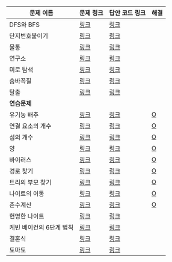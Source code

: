 |문제 이름|문제 링크|답안 코드 링크|해결|
|---|---|---|---|
|DFS와 BFS|[링크](http://boj.kr/1260)|[링크](https://github.com/rhs0266/FastCampus/tree/main/%EA%B0%95%EC%9D%98%20%EC%9E%90%EB%A3%8C/02-%EC%95%8C%EA%B3%A0%EB%A6%AC%EC%A6%98/09~11-%EA%B7%B8%EB%9E%98%ED%94%84%20%ED%83%90%EC%83%89/%EB%AC%B8%EC%A0%9C%EB%B3%84%20%EC%BD%94%EB%93%9C/1260-DFS%EC%99%80%20BFS)||
|단지번호붙이기|[링크](http://boj.kr/2667)|[링크](https://github.com/rhs0266/FastCampus/tree/main/%EA%B0%95%EC%9D%98%20%EC%9E%90%EB%A3%8C/02-%EC%95%8C%EA%B3%A0%EB%A6%AC%EC%A6%98/09~11-그래프%20탐색/문제별%20코드/2667-단지번호%20붙이기)||
|물통|[링크](http://boj.kr/2251)|[링크](https://github.com/rhs0266/FastCampus/tree/main/%EA%B0%95%EC%9D%98%20%EC%9E%90%EB%A3%8C/02-%EC%95%8C%EA%B3%A0%EB%A6%AC%EC%A6%98/09~11-그래프%20탐색/문제별%20코드/2251-물통)||
|연구소|[링크](http://boj.kr/14502)|[링크](https://github.com/rhs0266/FastCampus/tree/main/%EA%B0%95%EC%9D%98%20%EC%9E%90%EB%A3%8C/02-%EC%95%8C%EA%B3%A0%EB%A6%AC%EC%A6%98/09~11-그래프%20탐색/문제별%20코드/14502-연구소)||
|미로 탐색|[링크](http://boj.kr/2178)|[링크](https://github.com/rhs0266/FastCampus/tree/main/%EA%B0%95%EC%9D%98%20%EC%9E%90%EB%A3%8C/02-%EC%95%8C%EA%B3%A0%EB%A6%AC%EC%A6%98/09~11-그래프%20탐색/문제별%20코드/2178-미로%20탐색)||
|숨바꼭질|[링크](http://boj.kr/1697)|[링크](https://github.com/rhs0266/FastCampus/tree/main/%EA%B0%95%EC%9D%98%20%EC%9E%90%EB%A3%8C/02-%EC%95%8C%EA%B3%A0%EB%A6%AC%EC%A6%98/09~11-그래프%20탐색/문제별%20코드/1697-숨바꼭질)||
|탈출|[링크](http://boj.kr/3055)|[링크](https://github.com/rhs0266/FastCampus/tree/main/%EA%B0%95%EC%9D%98%20%EC%9E%90%EB%A3%8C/02-%EC%95%8C%EA%B3%A0%EB%A6%AC%EC%A6%98/09~11-그래프%20탐색/문제별%20코드/3055-탈출)||
|**연습문제**||||
|유기농 배추|[링크](http://boj.kr/1012)|[링크](https://github.com/rhs0266/FastCampus/tree/main/%EA%B0%95%EC%9D%98%20%EC%9E%90%EB%A3%8C/02-%EC%95%8C%EA%B3%A0%EB%A6%AC%EC%A6%98/09~11-그래프%20탐색/문제별%20코드/1012-유기농%20배추)|[O](https://github.com/DongwookKim0823/Algorithm/blob/master/Baekjoon%20Online%20Judge/1012.py)|
|연결 요소의 개수|[링크](http://boj.kr/11724)|[링크](https://github.com/rhs0266/FastCampus/tree/main/%EA%B0%95%EC%9D%98%20%EC%9E%90%EB%A3%8C/02-%EC%95%8C%EA%B3%A0%EB%A6%AC%EC%A6%98/09~11-그래프%20탐색/문제별%20코드/11724-연결%20요소의%20개수)|[O](https://github.com/DongwookKim0823/Algorithm/blob/master/Baekjoon%20Online%20Judge/11724.py)|
|섬의 개수|[링크](http://boj.kr/4963)|[링크](https://github.com/rhs0266/FastCampus/tree/main/%EA%B0%95%EC%9D%98%20%EC%9E%90%EB%A3%8C/02-%EC%95%8C%EA%B3%A0%EB%A6%AC%EC%A6%98/09~11-그래프%20탐색/문제별%20코드/4963-섬의%20개수)|[O](https://github.com/DongwookKim0823/Algorithm/blob/master/Baekjoon%20Online%20Judge/4963.py)|
|양|[링크](http://boj.kr/3184)|[링크](https://github.com/rhs0266/FastCampus/tree/main/%EA%B0%95%EC%9D%98%20%EC%9E%90%EB%A3%8C/02-%EC%95%8C%EA%B3%A0%EB%A6%AC%EC%A6%98/09~11-그래프%20탐색/문제별%20코드/3184-양)|[O](https://github.com/DongwookKim0823/Algorithm/blob/master/Baekjoon%20Online%20Judge/3184.py)|
|바이러스|[링크](http://boj.kr/2606)|[링크](https://github.com/rhs0266/FastCampus/tree/main/%EA%B0%95%EC%9D%98%20%EC%9E%90%EB%A3%8C/02-%EC%95%8C%EA%B3%A0%EB%A6%AC%EC%A6%98/09~11-그래프%20탐색/문제별%20코드/2606-바이러스)|[O](https://github.com/DongwookKim0823/Algorithm/blob/master/Baekjoon%20Online%20Judge/2606.py)|
|경로 찾기|[링크](http://boj.kr/11403)|[링크](https://github.com/rhs0266/FastCampus/tree/main/%EA%B0%95%EC%9D%98%20%EC%9E%90%EB%A3%8C/02-%EC%95%8C%EA%B3%A0%EB%A6%AC%EC%A6%98/09~11-그래프%20탐색/문제별%20코드/11403-경로%20찾기)|[O](https://github.com/DongwookKim0823/Algorithm/blob/master/Baekjoon%20Online%20Judge/11403.py)|
|트리의 부모 찾기|[링크](http://boj.kr/11725)|[링크](https://github.com/rhs0266/FastCampus/tree/main/%EA%B0%95%EC%9D%98%20%EC%9E%90%EB%A3%8C/02-%EC%95%8C%EA%B3%A0%EB%A6%AC%EC%A6%98/09~11-그래프%20탐색/문제별%20코드/11725-트리의%20부모%20찾기)|[O](https://github.com/DongwookKim0823/Algorithm/blob/master/Baekjoon%20Online%20Judge/11725.py)|
|나이트의 이동|[링크](http://boj.kr/7562)|[링크](https://github.com/rhs0266/FastCampus/tree/main/%EA%B0%95%EC%9D%98%20%EC%9E%90%EB%A3%8C/02-%EC%95%8C%EA%B3%A0%EB%A6%AC%EC%A6%98/09~11-그래프%20탐색/문제별%20코드/7562-나이트의%20이동)|[O](https://github.com/DongwookKim0823/Algorithm/blob/master/Baekjoon%20Online%20Judge/7562.py)|
|촌수계산|[링크](http://boj.kr/2644)|[링크](https://github.com/rhs0266/FastCampus/tree/main/%EA%B0%95%EC%9D%98%20%EC%9E%90%EB%A3%8C/02-%EC%95%8C%EA%B3%A0%EB%A6%AC%EC%A6%98/09~11-그래프%20탐색/문제별%20코드/2644-촌수%20계산)|[O](https://github.com/DongwookKim0823/Algorithm/blob/master/Baekjoon%20Online%20Judge/2644.py)|
|현명한 나이트|[링크](http://boj.kr/18404)|[링크](https://github.com/rhs0266/FastCampus/tree/main/%EA%B0%95%EC%9D%98%20%EC%9E%90%EB%A3%8C/02-%EC%95%8C%EA%B3%A0%EB%A6%AC%EC%A6%98/09~11-그래프%20탐색/문제별%20코드/18404-현명한%20나이트)||
|케빈 베이컨의 6단계 법칙|[링크](http://boj.kr/1389)|[링크](https://github.com/rhs0266/FastCampus/tree/main/%EA%B0%95%EC%9D%98%20%EC%9E%90%EB%A3%8C/02-%EC%95%8C%EA%B3%A0%EB%A6%AC%EC%A6%98/09~11-그래프%20탐색/문제별%20코드/1389-케빈%20베이컨의%206단계%20법칙)||
|결혼식|[링크](http://boj.kr/5567)|[링크](https://github.com/rhs0266/FastCampus/tree/main/%EA%B0%95%EC%9D%98%20%EC%9E%90%EB%A3%8C/02-%EC%95%8C%EA%B3%A0%EB%A6%AC%EC%A6%98/09~11-그래프%20탐색/문제별%20코드/5567-결혼식)||
|토마토|[링크](http://boj.kr/7569)|[링크](https://github.com/rhs0266/FastCampus/tree/main/%EA%B0%95%EC%9D%98%20%EC%9E%90%EB%A3%8C/02-%EC%95%8C%EA%B3%A0%EB%A6%AC%EC%A6%98/09~11-그래프%20탐색/문제별%20코드/7569-토마토)||
